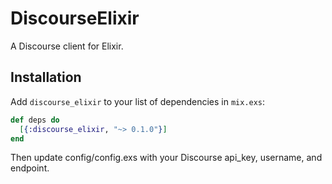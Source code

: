 # DiscourseElixir

A Discourse client for Elixir.

## Installation

Add `discourse_elixir` to your list of dependencies in `mix.exs`:

```elixir
def deps do
  [{:discourse_elixir, "~> 0.1.0"}]
end
```

Then update config/config.exs with your Discourse api_key, username, and endpoint.
